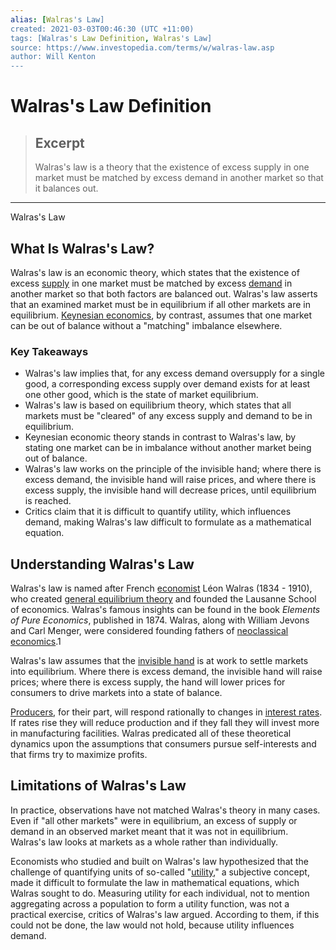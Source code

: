 ```yaml
---
alias: [Walras's Law]
created: 2021-03-03T00:46:30 (UTC +11:00)
tags: [Walras's Law Definition, Walras's Law]
source: https://www.investopedia.com/terms/w/walras-law.asp
author: Will Kenton
---
```


# Walras's Law Definition

> ## Excerpt
> Walras's law is a theory that the existence of excess supply in one market must be matched by excess demand in another market so that it balances out.

---

Walras's Law
## What Is Walras's Law?

Walras's law is an economic theory, which states that the existence of excess [supply](https://www.investopedia.com/terms/s/supply.asp) in one market must be matched by excess [demand](https://www.investopedia.com/terms/d/demand.asp) in another market so that both factors are balanced out. Walras's law asserts that an examined market must be in equilibrium if all other markets are in equilibrium. [Keynesian economics](https://www.investopedia.com/terms/k/keynesianeconomics.asp), by contrast, assumes that one market can be out of balance without a "matching" imbalance elsewhere.

### Key Takeaways

-   Walras's law implies that, for any excess demand oversupply for a single good, a corresponding excess supply over demand exists for at least one other good, which is the state of market equilibrium.
-   Walras's law is based on equilibrium theory, which states that all markets must be "cleared" of any excess supply and demand to be in equilibrium.
-   Keynesian economic theory stands in contrast to Walras's law, by stating one market can be in imbalance without another market being out of balance.
-   Walras's law works on the principle of the invisible hand; where there is excess demand, the invisible hand will raise prices, and where there is excess supply, the invisible hand will decrease prices, until equilibrium is reached.
-   Critics claim that it is difficult to quantify utility, which influences demand, making Walras's law difficult to formulate as a mathematical equation.

## Understanding Walras's Law

Walras's law is named after French [economist](https://www.investopedia.com/terms/e/economist.asp) Léon Walras (1834 - 1910), who created [general equilibrium theory](https://www.investopedia.com/terms/g/general-equilibrium-theory.asp) and founded the Lausanne School of economics. Walras's famous insights can be found in the book _Elements of Pure Economics_, published in 1874. Walras, along with William Jevons and Carl Menger, were considered founding fathers of [neoclassical economics](https://www.investopedia.com/terms/n/neoclassical.asp).1

Walras's law assumes that the [invisible hand](https://www.investopedia.com/terms/i/invisiblehand.asp) is at work to settle markets into equilibrium. Where there is excess demand, the invisible hand will raise prices; where there is excess supply, the hand will lower prices for consumers to drive markets into a state of balance.

[Producers](https://www.investopedia.com/terms/p/producer_surplus.asp), for their part, will respond rationally to changes in [interest rates](https://www.investopedia.com/terms/i/interestrate.asp). If rates rise they will reduce production and if they fall they will invest more in manufacturing facilities. Walras predicated all of these theoretical dynamics upon the assumptions that consumers pursue self-interests and that firms try to maximize profits.

## Limitations of Walras's Law

In practice, observations have not matched Walras's theory in many cases. Even if "all other markets" were in equilibrium, an excess of supply or demand in an observed market meant that it was not in equilibrium. Walras's law looks at markets as a whole rather than individually.

Economists who studied and built on Walras's law hypothesized that the challenge of quantifying units of so-called "[utility](https://www.investopedia.com/terms/u/utility.asp)," a subjective concept, made it difficult to formulate the law in mathematical equations, which Walras sought to do. Measuring utility for each individual, not to mention aggregating across a population to form a utility function, was not a practical exercise, critics of Walras's law argued. According to them, if this could not be done, the law would not hold, because utility influences demand.
